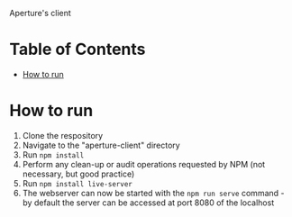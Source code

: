 Aperture's client

# Table of Contents
- [How to run](#how_to_run)


# How to run <a name="how_to_run"></a>
1. Clone the respository
2. Navigate to the "aperture-client" directory
3. Run `npm install`
4. Perform any clean-up or audit operations requested by NPM (not necessary, but good practice)
5. Run `npm install live-server`
6. The webserver can now be started with the `npm run serve` command - by default the server can be accessed at port 8080 of the localhost

